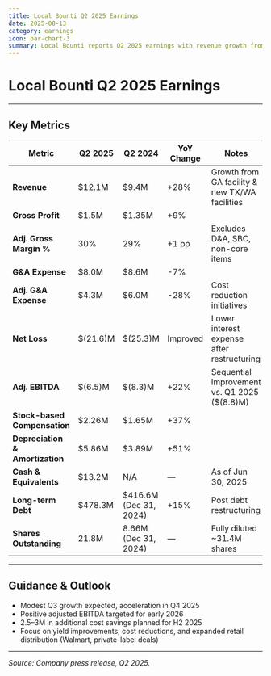 ```yaml
---
title: Local Bounti Q2 2025 Earnings
date: 2025-08-13
category: earnings
icon: bar-chart-3
summary: Local Bounti reports Q2 2025 earnings with revenue growth from new facilities, improving margins, and cost reduction initiatives
---
```


# Local Bounti Q2 2025 Earnings

---

## Key Metrics

| Metric | Q2 2025 | Q2 2024 | YoY Change | Notes |
|--------|---------|---------|------------|-------|
| **Revenue** | $12.1M | $9.4M | +28% | Growth from GA facility & new TX/WA facilities |
| **Gross Profit** | $1.5M | $1.35M | +9% | |
| **Adj. Gross Margin %** | 30% | 29% | +1 pp | Excludes D&A, SBC, non-core items |
| **G&A Expense** | $8.0M | $8.6M | -7% | |
| **Adj. G&A Expense** | $4.3M | $6.0M | -28% | Cost reduction initiatives |
| **Net Loss** | $(21.6)M | $(25.3)M | Improved | Lower interest expense after restructuring |
| **Adj. EBITDA** | $(6.5)M | $(8.3)M | +22% | Sequential improvement vs. Q1 2025 ($(8.8)M) |
| **Stock-based Compensation** | $2.26M | $1.65M | +37% | |
| **Depreciation & Amortization** | $5.86M | $3.89M | +51% | |
| **Cash & Equivalents** | $13.2M | N/A | — | As of Jun 30, 2025 |
| **Long-term Debt** | $478.3M | $416.6M (Dec 31, 2024) | +15% | Post debt restructuring |
| **Shares Outstanding** | 21.8M | 8.66M (Dec 31, 2024) | — | Fully diluted ~31.4M shares |

---

## Guidance & Outlook

- Modest Q3 growth expected, acceleration in Q4 2025
- Positive adjusted EBITDA targeted for early 2026
- $2.5–$3M in additional cost savings planned for H2 2025
- Focus on yield improvements, cost reductions, and expanded retail distribution (Walmart, private-label deals)

---

*Source: Company press release, Q2 2025.*